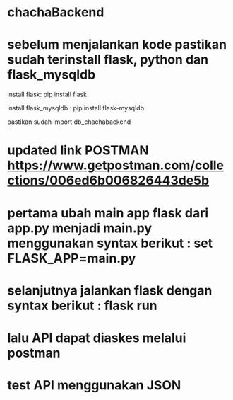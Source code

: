# chachaBackend
# sebelum menjalankan kode pastikan sudah terinstall flask, python dan flask_mysqldb

install flask: pip install flask 

install flask_mysqldb : pip install flask-mysqldb

pastikan sudah import db_chachabackend 


# updated link POSTMAN https://www.getpostman.com/collections/006ed6b006826443de5b
# pertama ubah main app flask dari app.py menjadi main.py menggunakan syntax berikut : set FLASK_APP=main.py
# selanjutnya jalankan flask dengan syntax berikut : flask run
# lalu API dapat diaskes melalui postman
# test API menggunakan JSON
